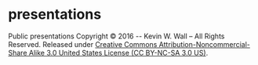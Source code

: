 # presentations
Public presentations
Copyright © 2016 -- Kevin W. Wall – All Rights Reserved.
Released under [Creative Commons Attribution-Noncommercial-Share Alike 3.0 United States License (CC BY-NC-SA 3.0 US)](https://creativecommons.org/licenses/by-nc-sa/3.0/us/).

